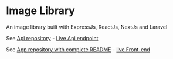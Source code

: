 # Image Library

An image library built with ExpressJs, ReactJs, NextJs and Laravel

See [Api repository](https://github.com/Godofbrowser/laravel-image-library-api) - [Live Api endpoint](http://image-library-api.herokuapp.com/)

See [App repository with complete README](https://github.com/Godofbrowser/react-image-library-app) - [live Front-end](http://image-library-app.herokuapp.com/)
